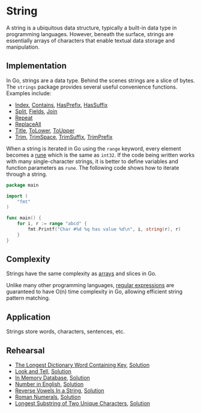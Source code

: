# String

A string is a ubiquitous data structure, typically a built-in data type in programming languages. However, beneath the surface, strings are essentially arrays of characters that enable textual data storage and manipulation.

## Implementation

In Go, strings are a data type. Behind the scenes strings are a slice of bytes. The `strings` package provides several useful convenience functions. Examples include:

* [Index](https://golang.org/pkg/strings/#Index), [Contains](https://golang.org/pkg/strings/#Contains), [HasPrefix](https://golang.org/pkg/strings/#HasPrefix), [HasSuffix](https://golang.org/pkg/strings/#HasSuffix)
* [Split](https://golang.org/pkg/strings/#Split), [Fields](https://golang.org/pkg/strings/#Split), [Join](https://golang.org/pkg/strings/#Join)
* [Repeat](https://golang.org/pkg/strings/#Repeat)
* [ReplaceAll](https://golang.org/pkg/strings/#ReplaceAll)
* [Title](https://golang.org/pkg/strings/#Title), [ToLower](https://golang.org/pkg/strings/#ToLower), [ToUpper](https://golang.org/pkg/strings/#ToUpper)
* [Trim](https://golang.org/pkg/strings/#Trim), [TrimSpace](https://golang.org/pkg/strings/#TrimSpace), [TrimSuffix](https://golang.org/pkg/strings/#TrimSuffix), [TrimPrefix](https://golang.org/pkg/strings/#TrimPrefix)

When a string is iterated in Go using the `range` keyword, every element becomes a [rune](https://blog.golang.org/strings#TOC_5.) which is the same as `int32`. If the code being written works with many single-character strings, it is better to define variables and function parameters as `rune`. The following code shows how to iterate through a string.

```Go
package main

import (
	"fmt"
)

func main() {
	for i, r := range "abcd" {
		fmt.Printf("Char #%d %q has value %d\n", i, string(r), r)
	}
}
```

## Complexity

Strings have the same complexity as [arrays](../array/) and slices in Go.

Unlike many other programming languages, [regular expressions](https://golang.org/pkg/regexp/) are guaranteed to have O(n) time complexity in Go, allowing efficient string pattern matching.

## Application

Strings store words, characters, sentences, etc.

## Rehearsal

* [The Longest Dictionary Word Containing Key](./longest_dictionary_word_test.go), [Solution](./longest_dictionary_word.go)
* [Look and Tell](./look_and_tell_test.go), [Solution](./look_and_tell.go)
* [In Memory Database](./in_memory_database_test.go), [Solution](./in_memory_database.go)
* [Number in English](./number_in_english_test.go), [Solution](./number_in_english.go)
* [Reverse Vowels In a String](./reverse_vowels_test.go), [Solution](./reverse_vowels.go)
* [Roman Numerals](./roman_numerals_test.go), [Solution](./roman_numerals.go)
* [Longest Substring of Two Unique Characters](./longest_substring_test.go), [Solution](./longest_substring.go)
